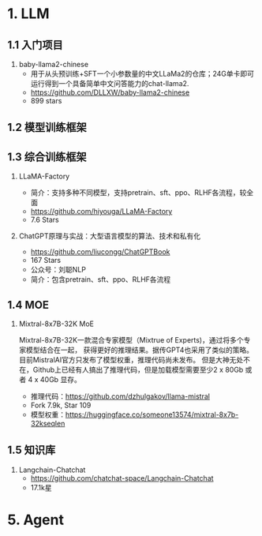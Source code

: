 # 1. LLM
## 1.1 入门项目

1. baby-llama2-chinese
    - 用于从头预训练+SFT一个小参数量的中文LLaMa2的仓库；24G单卡即可运行得到一个具备简单中文问答能力的chat-llama2.
    - https://github.com/DLLXW/baby-llama2-chinese
    - 899 stars

## 1.2 模型训练框架


## 1.3 综合训练框架

1. LLaMA-Factory
   - 简介：支持多种不同模型，支持pretrain、sft、ppo、RLHF各流程，较全面
   - https://github.com/hiyouga/LLaMA-Factory
   - 7.6 Stars

2. ChatGPT原理与实战：大型语言模型的算法、技术和私有化
   - https://github.com/liucongg/ChatGPTBook
   - 167 Stars
   - 公众号：刘聪NLP 
   - 简介：包含pretrain、sft、ppo、RLHF各流程

## 1.4 MOE

1. Mixtral-8x7B-32K MoE

   Mixtral-8x7B-32K一款混合专家模型（Mixtrue of Experts)，通过将多个专家模型结合在一起，
   获得更好的推理结果。据传GPT4也采用了类似的策略。目前MistralAI官方只发布了模型权重，推理代码尚未发布。
   但是大神无处不在，Github上已经有人搞出了推理代码，但是加载模型需要至少2 x 80Gb 或者 4 x 40Gb 显存。

   - 推理代码：https://github.com/dzhulgakov/llama-mistral
   - Fork 7.9k, Star 109
   - 模型权重：https://huggingface.co/someone13574/mixtral-8x7b-32kseqlen


## 1.5 知识库

1. Langchain-Chatchat
   - https://github.com/chatchat-space/Langchain-Chatchat
   - 17.1k星

# 5. Agent